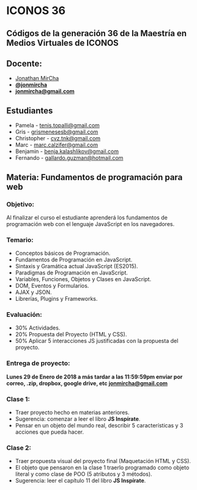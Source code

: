 # ICONOS 36

## Códigos de la generación 36 de la Maestría en Medios Virtuales de ICONOS

## Docente:

* [Jonathan MirCha](http://jonmircha.com)
* **[@jonmircha](https://twitter.com/jonmircha)**
* **[jonmircha@gmail.com](mailto:jonmircha@gmail.com)**

## Estudiantes

* Pamela - tenis.topalli@gmail.com
* Gris - grismenesesb@gmail.com
* Christopher - cvz.tnk@gmail.com
* Marc - marc.calzifer@gmail.com
* Benjamin - benja.kalashlikov@gmail.com
* Fernando - gallardo.guzman@hotmail.com

## Materia: Fundamentos de programación para web

### Objetivo:

Al finalizar el curso el estudiante aprenderá los fundamentos de programación web con el lenguaje JavaScript en los navegadores.

### Temario:

* Conceptos básicos de Programación.
* Fundamentos de Programación en JavaScript.
* Sintaxis y Gramática actual JavaScript (ES2015).
* Paradigmas de Programación en JavaScript.
* Variables, Funciones, Objetos y Clases en JavaScript.
* DOM, Eventos y Formularios.
* AJAX y JSON.
* Librerías, Plugins y Frameworks.

### Evaluación:

* 30% Actividades.
* 20% Propuesta del Proyecto (HTML y CSS).
* 50% Aplicar 5 interacciones JS justificadas con la propuesta del proyecto.

### Entrega de proyecto:

**Lunes 29 de Enero de 2018 a más tardar a las 11:59:59pm enviar por correo, .zip, dropbox, google drive, etc jonmircha@gmail.com**

### Clase 1:

* Traer proyecto hecho en materias anteriores.
* Sugerencia: comenzar a leer el libro **JS Inspírate**.
* Pensar en un objeto del mundo real, describir 5 características y 3 acciones que pueda hacer.


### Clase 2:
* Traer propuesta visual del proyecto final (Maquetación HTML y CSS).
* El objeto que pensaron en la clase 1 traerlo programado como objeto literal y como clase de POO (5 atributos y 3 métodos).
* Sugerencia: leer el capítulo 11 del libro **JS Inspírate**.
